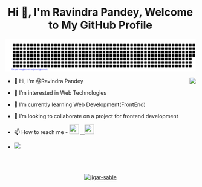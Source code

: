 
<!-- ![welcome](https://user-images.githubusercontent.com/98400348/212469651-c96d87da-cc73-4349-b551-5d838ea25b58.gif) -->
<h1 align="center">Hi 👋, I'm Ravindra Pandey, Welcome to My GitHub Profile</h1>


![gitartwork](gitartwork.svg)

<img align="right" src="https://user-images.githubusercontent.com/98400348/212469651-c96d87da-cc73-4349-b551-5d838ea25b58.gif"/>



-  👋 Hi, I’m @Ravindra Pandey

- 👀 I’m interested in Web Technologies

- 🌱 I’m currently learning Web Development(FrontEnd)

- 💞️ I’m looking to collaborate on a project for frontend development 

- 📫 How to reach me - 
<a href="https://www.linkedin.com/in/ravindrap04/" target="blank"><img align="top" align="center" src="https://user-images.githubusercontent.com/98400348/229513049-8afe732f-3d27-41d1-9cf3-597c829027d5.png" alt="" height="25px" width="25px" /></a>  <a href="https://twitter.com/ravindraP04" rel="some text">‎ ‎ ‎ <img src="https://user-images.githubusercontent.com/98400348/229512241-b4e5139d-766d-4eb3-a5ca-9e6788cf8fd2.png"  height="25px" width="25px" />
  
- ![](https://komarev.com/ghpvc/?username=ravindrap04&style=flat-square)

</br>
</br>



<!-- <table align="center">
  <tr>
  <td><img src="https://github-readme-stats.vercel.app/api?username=RavindraP04&show_icons=true&theme=dark&locale=en" alt="jigar-sable" /></td>
            <td><img src="https://github-readme-stats.vercel.app/api/top-langs?username=RavindraP04&show_icons=true&theme=dark&locale=en&layout=compact" alt="jigar-sable" /></td>
  </tr>
</table> -->

<div align="center">
        <p><img align="center" src="https://github-readme-streak-stats.herokuapp.com/?user=RavindraP04&theme=dark" alt="jigar-sable" /></p> </div>
 <br> 

<!---
RavindraP04/RavindraP04 is a ✨ special ✨ repository because its `README.md` (this file) appears on your GitHub profile.
You can click the Preview link to take a look at your changes.
--->
